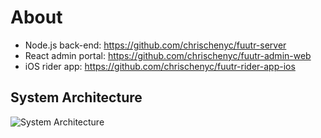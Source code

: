 # About

- Node.js back-end: https://github.com/chrischenyc/fuutr-server
- React admin portal: https://github.com/chrischenyc/fuutr-admin-web
- iOS rider app: https://github.com/chrischenyc/fuutr-rider-app-ios

## System Architecture

![System Architecture](https://www.capturedlabs.com/fuutr-architecture.png)

